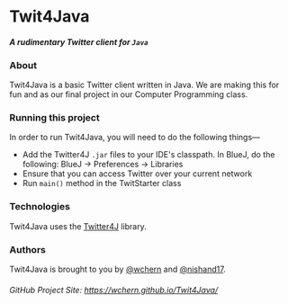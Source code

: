 # Twit4Java

#### *A rudimentary Twitter client for `Java`*

### About
Twit4Java is a basic Twitter client written in Java. We are making this for fun and as our final project in our Computer Programming class.

### Running this project
In order to run Twit4Java, you will need to do the following things—
- Add the Twitter4J `.jar` files to your IDE's classpath. In BlueJ, do the following: BlueJ -> Preferences -> Libraries
- Ensure that you can access Twitter over your current network
- Run `main()` method in the TwitStarter class

### Technologies
Twit4Java uses the [Twitter4J](http://twitter4j.org/en/index.html) library.

### Authors
Twit4Java is brought to you by [@wchern](https://github.com/wchern) and [@nishand17](https://github.com/nishand17).



###### GitHub Project Site: https://wchern.github.io/Twit4Java/

